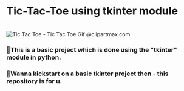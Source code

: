<h1>Tic-Tac-Toe using tkinter module</h1></br>
<img src="https://www.clipartmax.com/png/small/280-2801688_tic-tac-toe-tic-tac-toe-gif.png" alt="Tic Tac Toe - Tic Tac Toe Gif @clipartmax.com">
<h3>📌This is a basic project which is done using the "tkinter" module in python.</h3>
<h3>💯Wanna kickstart on a basic tkinter project then - this repository is for u.</h3>
